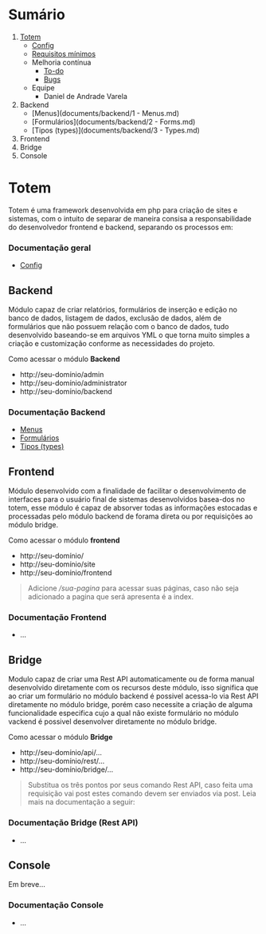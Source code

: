 <a name="summary" id="summary"></a>
Sumário
=======

1. [Totem](#intro)
    - [Config](documents/default/config.md)
    - [Requisitos mínimos](#)
    - Melhoria contínua
        - [To-do](documents/default/todo.md)
        - [Bugs](documents/default/bugs.md)
    - Equipe
        - Daniel de Andrade Varela
2. Backend
    - [Menus](documents/backend/1 - Menus.md)
    - [Formulários](documents/backend/2 - Forms.md)
    - [Tipos (types)](documents/backend/3 - Types.md)
3. Frontend
4. Bridge
5. Console


Totem
=====

Totem é uma framework desenvolvida em php para criação de sites e sistemas, com o intuito de separar de maneira consisa a responsabilidade do desenvolvedor frontend e backend, separando os processos em:

### Documentação geral
- [Config](documents/config.md)

Backend
-------

Módulo capaz de criar relatórios, formulários de inserção e edição no banco de dados, listagem de dados, exclusão de dados, além de formulários que não possuem relação com o banco de dados, tudo  desenvolvido baseando-se em arquivos YML o que torna muito simples a criação e customização conforme as necessidades do projeto.

Como acessar o módulo **Backend** 
- http://seu-domínio/admin
- http://seu-domínio/administrator
- http://seu-domínio/backend

### Documentação Backend

- [Menus](documents/backend/menus.md)
- [Formulários](documents/backend/forms.md)
- [Tipos (types)](documents/backend/types.md)

Frontend
--------

Módulo desenvolvido com a finalidade de facilitar o desenvolvimento de interfaces para o usuário final de sistemas desenvolvidos basea-dos no totem, esse módulo é capaz de absorver todas as informações estocadas e processadas pelo módulo backend de forama direta ou por requisições ao módulo bridge.

Como acessar o módulo **frontend** 
- http://seu-domínio/
- http://seu-domínio/site
- http://seu-domínio/frontend

> Adicione */sua-pagina* para acessar suas páginas, caso não seja adicionado a pagina que será apresenta é a index.


### Documentação Frontend

- ...

Bridge
------

Modulo capaz de criar uma Rest API automaticamente ou de forma manual desenvolvido diretamente com os recursos deste módulo, isso significa que ao criar um formulário no módulo backend é possivel acessa-lo via Rest API diretamente no módulo bridge, porém caso necessite a criação de alguma funcionalidade especifica cujo a qual não existe formulário no módulo vackend é possivel desenvolver diretamente no módulo bridge.


Como acessar o módulo **Bridge** 
- http://seu-domínio/api/...
- http://seu-domínio/rest/...
- http://seu-domínio/bridge/...

> Substitua os três pontos por seus comando Rest API, caso feita uma requisição vai post estes comando devem ser enviados via post. Leia mais na documentação a seguir:

### Documentação Bridge (Rest API)

- ...

Console
-------

Em breve...

### Documentação Console

- ...
